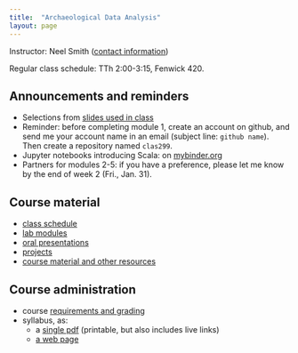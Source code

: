 ```yaml
---
title:  "Archaeological Data Analysis"
layout: page
---
```



Instructor: Neel Smith ([contact information](http://neelsmith.info/holycross/contact/))

Regular class schedule:  TTh 2:00-3:15, Fenwick 420.


## Announcements and reminders

- Selections from [slides used in class](slides/)
- Reminder:  before completing module 1, create an account on github, and send me your account name in an email  (subject line: `github name`).  Then create a repository named `clas299`.
- Jupyter notebooks introducing Scala:  on [mybinder.org](https://mybinder.org/v2/gh/neelsmith/scala-intro-ipynb/master)
- Partners for modules 2-5:  if you have a preference, please let me know by the end of week 2 (Fri., Jan. 31).

## Course material

- [class schedule](schedule/)
- [lab modules](labs/)
- [oral presentations](presentations/)
- [projects](projects/)
- [course material and other resources](resources/)


## Course administration

- course [requirements and grading](syllabus/2_requirements/)
- syllabus, as:
    - a [single pdf](syllabus/syllabus.pdf) (printable, but also includes live links)
    - [a web page](syllabus/)
